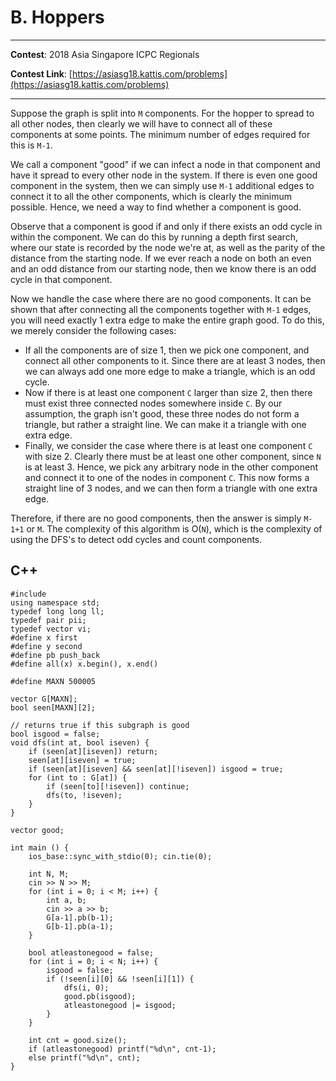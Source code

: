 # B. Hoppers

---

**Contest**: 2018 Asia Singapore ICPC Regionals

**Contest Link**: [https://asiasg18.kattis.com/problems](https://asiasg18.kattis.com/problems)

---

Suppose the graph is split into `M` components. For the hopper to spread to all other nodes, then clearly we will have to connect all of these components at some points. The minimum number of edges required for this is `M-1`.

We call a component "good" if we can infect a node in that component and have it spread to every other node in the system. If there is even one good component in the system, then we can simply use `M-1` additional edges to connect it to all the other components, which is clearly the minimum possible. Hence, we need a way to find whether a component is good.

Observe that a component is good if and only if there exists an odd cycle in within the component. We can do this by running a depth first search, where our state is recorded by the node we're at, as well as the parity of the distance from the starting node. If we ever reach a node on both an even and an odd distance from our starting node, then we know there is an odd cycle in that component.

Now we handle the case where there are no good components. It can be shown that after connecting all the components together with `M-1` edges, you will need exactly 1 extra edge to make the entire graph good. To do this, we merely consider the following cases:
- If all the components are of size 1, then we pick one component, and connect all other components to it. Since there are at least 3 nodes, then we can always add one more edge to make a triangle, which is an odd cycle.
- Now if there is at least one component `C` larger than size 2, then there must exist three connected nodes somewhere inside `C`. By our assumption, the graph isn't good, these three nodes do not form a triangle, but rather a straight line. We can make it a triangle with one extra edge.
- Finally, we consider the case where there is at least one component `C` with size 2. Clearly there must be at least one other component, since `N` is at least 3. Hence, we pick any arbitrary node in the other component and connect it to one of the nodes in component `C`. This now forms a straight line of 3 nodes, and we can then form a triangle with one extra edge.

Therefore, if there are no good components, then the answer is simply `M-1+1` or `M`. The complexity of this algorithm is O(`N`), which is the complexity of using the DFS's to detect odd cycles and count components.

## C++
<pre class="line-numbers"><code class="language-c++">#include <bits/stdc++.h>
using namespace std;
typedef long long ll;
typedef pair<int, int> pii;
typedef vector<int> vi;
#define x first
#define y second
#define pb push_back
#define all(x) x.begin(), x.end()

#define MAXN 500005

vector<int> G[MAXN];
bool seen[MAXN][2];

// returns true if this subgraph is good
bool isgood = false;
void dfs(int at, bool iseven) {
	if (seen[at][iseven]) return;
	seen[at][iseven] = true;
	if (seen[at][iseven] && seen[at][!iseven]) isgood = true;
	for (int to : G[at]) {
		if (seen[to][!iseven]) continue;
		dfs(to, !iseven);
	}
}

vector<bool> good;

int main () {
	ios_base::sync_with_stdio(0); cin.tie(0);

	int N, M;
	cin >> N >> M;
	for (int i = 0; i < M; i++) {
		int a, b;
		cin >> a >> b;
		G[a-1].pb(b-1);
		G[b-1].pb(a-1);
	}

	bool atleastonegood = false;
	for (int i = 0; i < N; i++) {
		isgood = false;
		if (!seen[i][0] && !seen[i][1]) {
			dfs(i, 0);
			good.pb(isgood);
			atleastonegood |= isgood;
		}
	}

	int cnt = good.size();
	if (atleastonegood) printf("%d\n", cnt-1);
	else printf("%d\n", cnt);
}
</code></pre>
